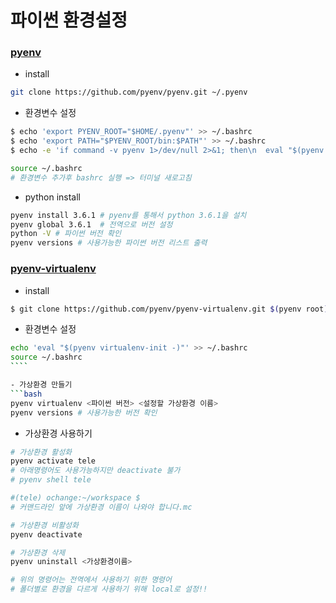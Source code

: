 # 파이썬 환경설정

### [pyenv](https://github.com/pyenv/pyenv)

- install
```bash
git clone https://github.com/pyenv/pyenv.git ~/.pyenv
```

- 환경변수 설정
```bash
$ echo 'export PYENV_ROOT="$HOME/.pyenv"' >> ~/.bashrc
$ echo 'export PATH="$PYENV_ROOT/bin:$PATH"' >> ~/.bashrc
$ echo -e 'if command -v pyenv 1>/dev/null 2>&1; then\n  eval "$(pyenv init -)"\nfi' >> ~/.bashrc

source ~/.bashrc
# 환경변수 추가후 bashrc 실행 => 터미널 새로고침
```

- python install
```bash
pyenv install 3.6.1 # pyenv를 통해서 python 3.6.1을 설치
pyenv global 3.6.1  # 전역으로 버전 설정
python -V # 파이썬 버전 확인
pyenv versions # 사용가능한 파이썬 버전 리스트 출력
```

### [pyenv-virtualenv](https://github.com/pyenv/pyenv-virtualenv)

- install
```bash
$ git clone https://github.com/pyenv/pyenv-virtualenv.git $(pyenv root)/plugins/pyenv-virtualenv
```

- 환경변수 설정
```bash
echo 'eval "$(pyenv virtualenv-init -)"' >> ~/.bashrc
source ~/.bashrc
​````

- 가상환경 만들기
​```bash
pyenv virtualenv <파이썬 버전> <설정할 가상환경 이름>
pyenv versions # 사용가능한 버전 확인
```

- 가상환경 사용하기
```bash
# 가상환경 활성화
pyenv activate tele
# 아래명령어도 사용가능하지만 deactivate 불가
# pyenv shell tele 

#(tele) ochange:~/workspace $ 
# 커맨드라인 앞에 가상환경 이름이 나와야 합니다.mc

# 가상환경 비활성화
pyenv deactivate

# 가상환경 삭제
pyenv uninstall <가상환경이름>

# 위의 명령어는 전역에서 사용하기 위한 명령어
# 폴더별로 환경을 다르게 사용하기 위해 local로 설정!!
```